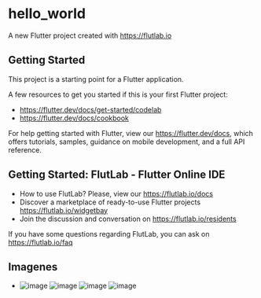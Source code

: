 # hello_world

A new Flutter project created with https://flutlab.io

## Getting Started

This project is a starting point for a Flutter application.

A few resources to get you started if this is your first Flutter project:

- https://flutter.dev/docs/get-started/codelab
- https://flutter.dev/docs/cookbook

For help getting started with Flutter, view our
https://flutter.dev/docs, which offers tutorials,
samples, guidance on mobile development, and a full API reference.

## Getting Started: FlutLab - Flutter Online IDE

- How to use FlutLab? Please, view our https://flutlab.io/docs
- Discover a marketplace of ready-to-use Flutter projects https://flutlab.io/widgetbay
- Join the discussion and conversation on https://flutlab.io/residents

If you have some questions regarding FlutLab, you can ask on https://flutlab.io/faq

## Imagenes
- ![image](https://github.com/MAOMOrtega15/UIII-act4-ortega/assets/143548416/e254cad8-9d95-4514-8626-318bb1263cb0) ![image](https://github.com/MAOMOrtega15/UIII-act4-ortega/assets/143548416/6e08c36e-3c22-4edc-9f01-4c019aae95ef) ![image](https://github.com/MAOMOrtega15/UIII-act4-ortega/assets/143548416/1aef2f71-4128-4f77-8851-7bcb1a69d6d4) ![image](https://github.com/MAOMOrtega15/UIII-act4-ortega/assets/143548416/c4f4b55d-764d-4909-b024-cbbdf10a6490)




